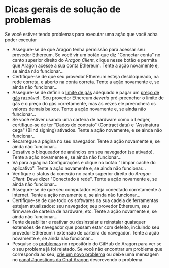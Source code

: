 # Dicas gerais de solução de problemas

Se você estiver tendo problemas para executar uma ação que você acha poder executar

* Assegure-se de que Aragon tenha permissão para acessar seu provedor Ethereum. Se você vir um botão que diz "Conectar conta" no canto superior direito do _Aragon Client_, clique nesse botão e permita que Aragon acesse a sua conta Ethereum. Tente a ação novamente e, se ainda não funcionar...
* Certifique-se de que seu provedor Ethereum esteja desbloqueado, na rede correta, e aberto na conta correta. Tente a ação novamente e, se ainda não funcionar...
* Assegure-se de definir o [limite de gás](https://legacy.ethgasstation.info/blog/gas-limit/) adequado e pagar um [preço de gás](https://ethgasstation.info/) razoável . Seu provedor Ethereum _deveria_ pré-preencher o limite de gás e o preço do gás corretamente, mas às vezes ele preencherá os valores demais baixos. Tente a ação novamente e, se ainda não funcionar...
* Se você estiver usando uma carteira de hardware como o Ledger, certifique-se de ter "Dados do contrato" (Contract data) e "Assinatura cega" (Blind signing) ativados. Tente a ação novamente, e se ainda não funcionar..
* Recarregue a página no seu navegador. Tente a ação novamente e, se ainda não funcionar...
* Desative o bloqueador de anúncios em seu navegador (se ativado). Tente a ação novamente e, se ainda não funcionar...
* Vá para a página Configurações e clique no botão "Limpar cache do aplicativo". Tente a ação novamente e, se ainda não funcionar...
* Verifique o status da conexão no canto superior direito do _Aragon Client_. Deve dizer "Conectado à rede". Tente a ação novamente e, se ainda não funcionar...
* Assegure-se de que seu computador esteja conectado corretamente à internet. Tente a ação novamente e, se ainda não funcionar...
* Certifique-se de que todo os softwares na sua cadeia de ferramentas estejam atualizados: seu navegador, seu provedor Ethereum, seu firmware de carteira de hardware, etc. Tente a ação novamente e, se ainda não funcionar...
* Tente desabilitar e reativar ou desinstalar e reinstalar quaisquer extensões de navegador que possam estar com defeito, incluindo seu provedor Ethereum / extensão de carteira do navegador. Tente a ação novamente e, se ainda não funcionar...
* Pesquise os [problemas](https://github.com/aragon/aragon/issues) no repositório do GitHub de Aragon para ver se o seu problema já foi relatado. Se você não encontrar um problema que corresponda ao seu, [crie um novo problema](https://github.com/aragon/aragon/issues/new) ou deixe uma mensagem no [canal #questions da Chat Aragon](https://discordapp.com/channels/672466989217873929/694844628586856469) descrevendo o problema.
